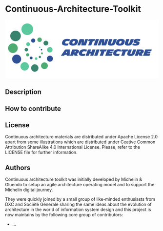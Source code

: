 # Continuous-Architecture-Toolkit

![ca-logo](./img/continuous-architecture-logo.png)

## Description

## How to contribute

## License

Continuous architecture materials are distributed under Apache License 2.0 apart from some illustrations which are distributed under Ceative Common Attribution ShareAlike 4.0 International License. Please, refer to the LICENSE file for further information.

## Authors

Continuous architecture toolkit was initially developed by Michelin & Gluendo to setup an agile architecture operating model and to support the Michelin digital journey.

They were quickly joined by a small group of like-minded enthusiasts from DXC and Société Générale sharing the same ideas about the evolution of architecture in the world of information system design and this project is now maintains by the following core group of contributors:

* ...
